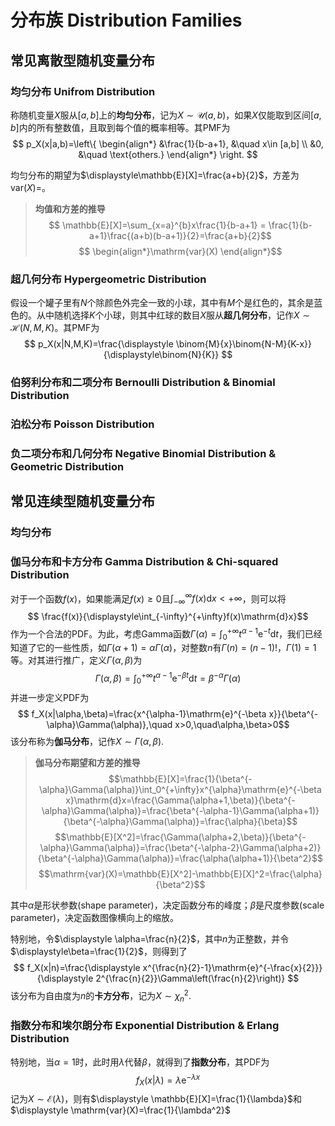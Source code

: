 # 分布族 Distribution Families

## 常见离散型随机变量分布

### 均匀分布 Unifrom Distribution
称随机变量$X$服从$[a,b]$上的**均匀分布**，记为$X\sim\mathcal{U}(a,b)$，如果$X$仅能取到区间$[a,b]$内的所有整数值，且取到每个值的概率相等。其PMF为
$$
p_X(x|a,b)=\left\{
\begin{align*}
&\frac{1}{b-a+1}, &\quad x\in [a,b] \\
&0, &\quad \text{others.}  
\end{align*}
\right.
$$

均匀分布的期望为$\displaystyle\mathbb{E}[X]=\frac{a+b}{2}$，方差为$\displaystyle \mathrm{var}(X)=$。

> **均值和方差的推导**
> $$ \mathbb{E}[X]=\sum_{x=a}^{b}x\frac{1}{b-a+1} = \frac{1}{b-a+1}\frac{(a+b)(b-a+1)}{2}=\frac{a+b}{2}$$
> $$ \begin{align*}\mathrm{var}(X) \end{align*}$$


### 超几何分布 Hypergeometric Distribution

假设一个罐子里有$N$个除颜色外完全一致的小球，其中有$M$个是红色的，其余是蓝色的。从中随机选择$K$个小球，则其中红球的数目$X$服从**超几何分布**，记作$X\sim \mathcal{H}(N,M,K)$。其PMF为
$$
p_X(x|N,M,K)=\frac{\displaystyle \binom{M}{x}\binom{N-M}{K-x}}{\displaystyle\binom{N}{K}}
$$

### 伯努利分布和二项分布 Bernoulli Distribution & Binomial Distribution

### 泊松分布 Poisson Distribution

### 负二项分布和几何分布 Negative Binomial Distribution & Geometric Distribution

## 常见连续型随机变量分布

### 均匀分布

### 伽马分布和卡方分布 Gamma Distribution & Chi-squared Distribution

对于一个函数$f(x)$，如果能满足$f(x)\geqslant 0$且$\displaystyle \int_{-\infty}^{\infty}f(x)\mathrm{d}x<+\infty$，则可以将
$$
\frac{f(x)}{\displaystyle\int_{-\infty}^{+\infty}f(x)\mathrm{d}x}$$
作为一个合法的PDF。为此，考虑Gamma函数$\displaystyle \Gamma(\alpha)=\int_{0}^{+\infty}t^{\alpha-1}\mathrm{e}^{-t}\mathrm{d}t$，我们已经知道了它的一些性质，如$\Gamma(\alpha+1)=\alpha\Gamma(\alpha)$，对整数$n$有$\Gamma(n)=(n-1)!$，$\Gamma(1)=1$等。对其进行推广，定义$\Gamma(\alpha,\beta)$为
$$
\Gamma(\alpha,\beta)=\int_0^{+\infty}t^{\alpha-1}\mathrm{e}^{-\beta t}\mathrm{d}t=\beta^{-\alpha}\Gamma(\alpha)
$$
并进一步定义PDF为
$$
f_X(x|\alpha,\beta)=\frac{x^{\alpha-1}\mathrm{e}^{-\beta x}}{\beta^{-\alpha}\Gamma(\alpha)},\quad x>0,\quad\alpha,\beta>0$$
该分布称为**伽马分布**，记作$X\sim\Gamma(\alpha,\beta)$.

> **伽马分布期望和方差的推导**
> $$\mathbb{E}[X]=\frac{1}{\beta^{-\alpha}\Gamma(\alpha)}\int_0^{+\infty}x^{\alpha}\mathrm{e}^{-\beta x}\mathrm{d}x=\frac{\Gamma(\alpha+1,\beta)}{\beta^{-\alpha}\Gamma(\alpha)}=\frac{\beta^{-\alpha-1}\Gamma(\alpha+1)}{\beta^{-\alpha}\Gamma(\alpha)}=\frac{\alpha}{\beta}$$
> $$\mathbb{E}[X^2]=\frac{\Gamma(\alpha+2,\beta)}{\beta^{-\alpha}\Gamma(\alpha)}=\frac{\beta^{-\alpha-2}\Gamma(\alpha+2)}{\beta^{-\alpha}\Gamma(\alpha)}=\frac{\alpha(\alpha+1)}{\beta^2}$$
> $$\mathrm{var}(X)=\mathbb{E}[X^2]-\mathbb{E}[X]^2=\frac{\alpha}{\beta^2}$$

其中$\alpha$是形状参数(shape parameter)，决定函数分布的峰度；$\beta$是尺度参数(scale parameter)，决定函数图像横向上的缩放。

特别地，令$\displaystyle \alpha=\frac{n}{2}$，其中$n$为正整数，并令$\displaystyle\beta=\frac{1}{2}$，则得到了
$$
f_X(x|n)=\frac{\displaystyle x^{\frac{n}{2}-1}\mathrm{e}^{-\frac{x}{2}}}{\displaystyle 2^{\frac{n}{2}}\Gamma\left(\frac{n}{2}\right)}
$$
该分布为自由度为$n$的**卡方分布**，记为$X\sim \chi_n^2$.

### 指数分布和埃尔朗分布 Exponential Distribution & Erlang Distribution

特别地，当$\alpha=1$时，此时用$\lambda$代替$\beta$，就得到了**指数分布**，其PDF为
$$
f_X(x|\lambda)=\lambda \mathrm{e}^{-\lambda x}$$
记为$X\sim\mathcal{E}(\lambda)$，则有$\displaystyle \mathbb{E}[X]=\frac{1}{\lambda}$和$\displaystyle \mathrm{var}(X)=\frac{1}{\lambda^2}$